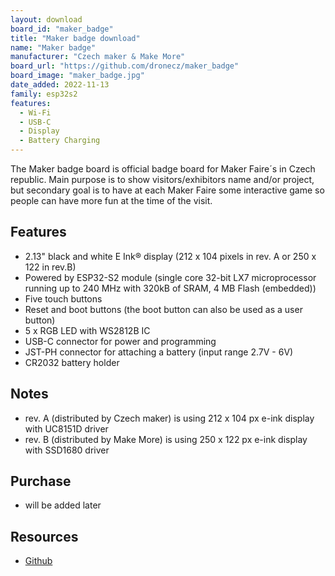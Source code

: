 ```yaml
---
layout: download
board_id: "maker_badge"
title: "Maker badge download"
name: "Maker badge"
manufacturer: "Czech maker & Make More"
board_url: "https://github.com/dronecz/maker_badge"
board_image: "maker_badge.jpg"
date_added: 2022-11-13
family: esp32s2
features:
  - Wi-Fi
  - USB-C
  - Display
  - Battery Charging
---
```


The Maker badge board is official badge board for Maker Faire´s in Czech republic. Main purpose is to show visitors/exhibitors name and/or project, but secondary goal is to have at each Maker Faire some interactive game so people can have more fun at the time of the visit. 

## Features

* 2.13" black and white E Ink® display (212 x 104 pixels in rev. A or 250 x 122 in rev.B)
* Powered by ESP32-S2 module (single core 32-bit LX7 microprocessor running up to 240 MHz with 320kB of SRAM, 4 MB Flash (embedded))
* Five touch buttons
* Reset and boot buttons (the boot button can also be used as a user button)
* 5 x RGB LED with WS2812B IC
* USB-C connector for power and programming
* JST-PH connector for attaching a battery (input range 2.7V - 6V)
* CR2032 battery holder

## Notes

* rev. A (distributed by Czech maker) is using 212 x 104 px e-ink display with UC8151D driver
* rev. B (distributed by Make More) is using 250 x 122 px e-ink display with SSD1680 driver

## Purchase

* will be added later

## Resources 

* [Github](https://github.com/dronecz/maker_badge)
